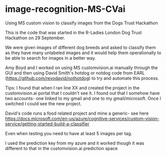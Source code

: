 # image-recognition-MS-CVai
Using MS custom vision to classify images from the Dogs Trust Hackathon

This is the code that was started in the R-Ladies London Dog Trust Hackathon on 29 September.

We were given images of different dog breeds and asked to classify them as they have many unlabeled images and it would help them operationally to be able to search for images in a better way.

Amy Boyd and I worked on using MS customvision.ai manually through the GUI and then using David Smith's hotdog or notdog code from EARL (https://github.com/revodavid/nothotdog) to try and automate this process.

Tips:
I found that when I ran line XX and created the project in the customvision.ai portal that I couldn't see it. I found out that I somehow have two accounts- one linked to my gmail and one to my gmail/microsoft. Once I switched I could see the new project. 

David's code runs a food related project and mine a generic- see here https://docs.microsoft.com/en-us/azure/cognitive-services/custom-vision-service/getting-started-build-a-classifier

Even when testing you need to have at least 5 images per tag.

I used the prediction key from my azure and it worked though it was different to that in the customvision.ai prediction space

